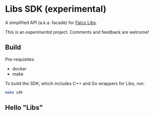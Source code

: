 # Libs SDK (experimental)

A simplified API (a.k.a. facade) for [Falco Libs](https://github.com/falcosecurity/libs).

This is an _experimental_ project. Comments and feedback are welcome!

## Build

Pre-requisites:

* docker
* make

To build the SDK, which includes C++ and Go wrappers for Libs, run:

```bash
make sdk
```

## Hello "Libs"

```go

```
